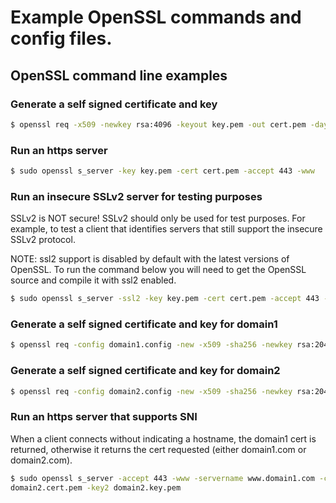 
# Example OpenSSL commands and config files.

## OpenSSL command line examples
### Generate a self signed certificate and key
```bash
$ openssl req -x509 -newkey rsa:4096 -keyout key.pem -out cert.pem -days 365 -nodes
```

### Run an https server
```bash
$ sudo openssl s_server -key key.pem -cert cert.pem -accept 443 -www
```

### Run an insecure SSLv2 server for testing purposes
SSLv2 is NOT secure! SSLv2 should only be used for test purposes. For example,
to test a client that identifies servers that still support the insecure SSLv2 
protocol.

NOTE: ssl2 support is disabled by default with the latest versions of OpenSSL. 
To run the command below you will need to get the OpenSSL source and compile
it with ssl2 enabled.

```bash
$ sudo openssl s_server -ssl2 -key key.pem -cert cert.pem -accept 443 -www
```

### Generate a self signed certificate and key for domain1
```bash
$ openssl req -config domain1.config -new -x509 -sha256 -newkey rsa:2048 -nodes -keyout domain1.key.pem -days 365 -out domain1.cert.pem
```

### Generate a self signed certificate and key for domain2
```bash
$ openssl req -config domain2.config -new -x509 -sha256 -newkey rsa:2048 -nodes -keyout domain2.key.pem -days 365 -out domain2.cert.pem
```

### Run an https server that supports SNI
When a client connects without indicating a hostname, the domain1 cert is
returned, otherwise it returns the cert requested (either domain1.com or
domain2.com).

```bash
$ sudo openssl s_server -accept 443 -www -servername www.domain1.com -cert domain1.cert.pem -key domain1.key.pem -servername www.domain2.com -cert2
domain2.cert.pem -key2 domain2.key.pem
```

